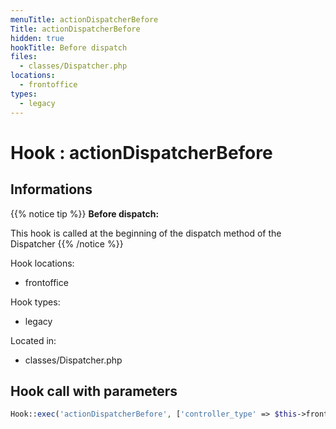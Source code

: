 ```yaml
---
menuTitle: actionDispatcherBefore
Title: actionDispatcherBefore
hidden: true
hookTitle: Before dispatch
files:
  - classes/Dispatcher.php
locations:
  - frontoffice
types:
  - legacy
---
```


# Hook : actionDispatcherBefore

## Informations

{{% notice tip %}}
**Before dispatch:** 

This hook is called at the beginning of the dispatch method of the Dispatcher
{{% /notice %}}

Hook locations: 
  - frontoffice

Hook types: 
  - legacy

Located in: 
  - classes/Dispatcher.php

## Hook call with parameters

```php
Hook::exec('actionDispatcherBefore', ['controller_type' => $this->front_controller]);
```